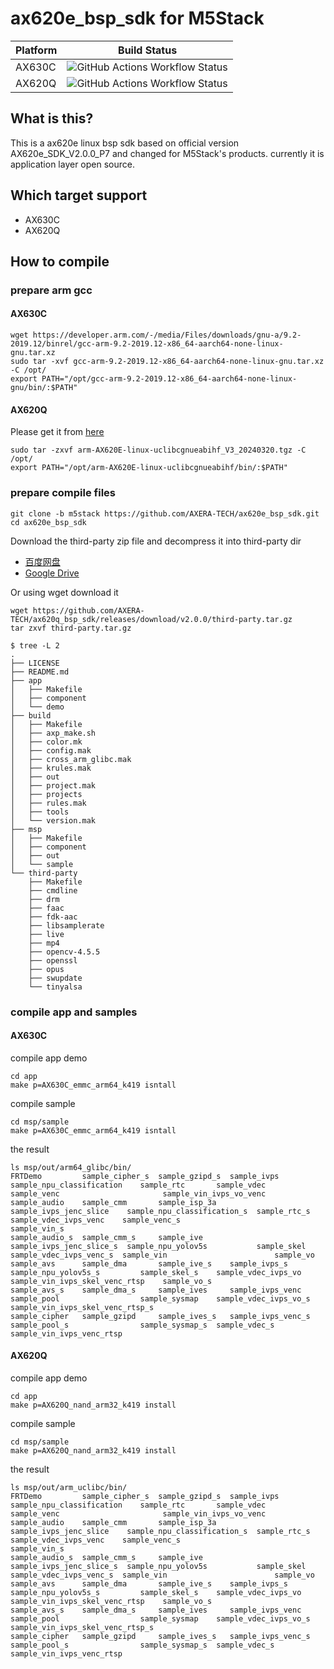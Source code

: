 # ax620e_bsp_sdk for M5Stack

| Platform | Build Status |
| -------- | ------------ |
| AX630C   | ![GitHub Actions Workflow Status](https://img.shields.io/github/actions/workflow/status/AXERA-TECH/ax620e_bsp_sdk/build_arm64_glibc.yml?branch=m5stack)|
| AX620Q   | ![GitHub Actions Workflow Status](https://img.shields.io/github/actions/workflow/status/AXERA-TECH/ax620e_bsp_sdk/build_arm_uclibc.yml?branch=m5stack)|

## What is this?

This is a ax620e linux bsp sdk based on official version AX620e_SDK_V2.0.0_P7 and changed for M5Stack's products. currently it is application layer open source.

## Which target support

- AX630C
- AX620Q

## How to compile

### prepare arm gcc

#### AX630C


```
wget https://developer.arm.com/-/media/Files/downloads/gnu-a/9.2-2019.12/binrel/gcc-arm-9.2-2019.12-x86_64-aarch64-none-linux-gnu.tar.xz
sudo tar -xvf gcc-arm-9.2-2019.12-x86_64-aarch64-none-linux-gnu.tar.xz -C /opt/
export PATH="/opt/gcc-arm-9.2-2019.12-x86_64-aarch64-none-linux-gnu/bin/:$PATH"
````

#### AX620Q

Please get it from [here](https://github.com/AXERA-TECH/ax620q_bsp_sdk/releases/download/v2.0.0/arm-AX620E-linux-uclibcgnueabihf_V3_20240320.tgz)

```
sudo tar -zxvf arm-AX620E-linux-uclibcgnueabihf_V3_20240320.tgz -C /opt/
export PATH="/opt/arm-AX620E-linux-uclibcgnueabihf/bin/:$PATH"
```

### prepare compile files

```
git clone -b m5stack https://github.com/AXERA-TECH/ax620e_bsp_sdk.git
cd ax620e_bsp_sdk
```

Download the third-party zip file and decompress it into third-party dir

- [百度网盘](https://pan.baidu.com/s/1BPvwQ3a93f5BRh3kdVUjWQ?pwd=g6nu)
- [Google Drive](https://drive.google.com/drive/folders/1JkZQlCtPz2U3W0mvBwwryHXW_Uo79stI?usp=sharing)

Or using wget download it
```
wget https://github.com/AXERA-TECH/ax620q_bsp_sdk/releases/download/v2.0.0/third-party.tar.gz
tar zxvf third-party.tar.gz
```

```
$ tree -L 2
.
├── LICENSE
├── README.md
├── app
│   ├── Makefile
│   ├── component
│   └── demo
├── build
│   ├── Makefile
│   ├── axp_make.sh
│   ├── color.mk
│   ├── config.mak
│   ├── cross_arm_glibc.mak
│   ├── krules.mak
│   ├── out
│   ├── project.mak
│   ├── projects
│   ├── rules.mak
│   ├── tools
│   └── version.mak
├── msp
│   ├── Makefile
│   ├── component
│   ├── out
│   └── sample
└── third-party
    ├── Makefile
    ├── cmdline
    ├── drm
    ├── faac
    ├── fdk-aac
    ├── libsamplerate
    ├── live
    ├── mp4
    ├── opencv-4.5.5
    ├── openssl
    ├── opus
    ├── swupdate
    └── tinyalsa
```

### compile app and samples

#### AX630C 

compile app demo
```
cd app
make p=AX630C_emmc_arm64_k419 isntall
```

compile sample
```
cd msp/sample
make p=AX630C_emmc_arm64_k419 isntall
```

the result 
```
ls msp/out/arm64_glibc/bin/
FRTDemo         sample_cipher_s  sample_gzipd_s  sample_ivps               sample_npu_classification    sample_rtc       sample_vdec              sample_venc                       sample_vin_ivps_vo_venc
sample_audio    sample_cmm       sample_isp_3a   sample_ivps_jenc_slice    sample_npu_classification_s  sample_rtc_s     sample_vdec_ivps_venc    sample_venc_s                     sample_vin_s
sample_audio_s  sample_cmm_s     sample_ive      sample_ivps_jenc_slice_s  sample_npu_yolov5s           sample_skel      sample_vdec_ivps_venc_s  sample_vin                        sample_vo
sample_avs      sample_dma       sample_ive_s    sample_ivps_s             sample_npu_yolov5s_s         sample_skel_s    sample_vdec_ivps_vo      sample_vin_ivps_skel_venc_rtsp    sample_vo_s
sample_avs_s    sample_dma_s     sample_ives     sample_ivps_venc          sample_pool                  sample_sysmap    sample_vdec_ivps_vo_s    sample_vin_ivps_skel_venc_rtsp_s
sample_cipher   sample_gzipd     sample_ives_s   sample_ivps_venc_s        sample_pool_s                sample_sysmap_s  sample_vdec_s            sample_vin_ivps_venc_rtsp
```

#### AX620Q

compile app demo
```
cd app
make p=AX620Q_nand_arm32_k419 install
```

compile sample
```
cd msp/sample
make p=AX620Q_nand_arm32_k419 install
```

the result 
```
ls msp/out/arm_uclibc/bin/
FRTDemo         sample_cipher_s  sample_gzipd_s  sample_ivps               sample_npu_classification    sample_rtc       sample_vdec              sample_venc                       sample_vin_ivps_vo_venc
sample_audio    sample_cmm       sample_isp_3a   sample_ivps_jenc_slice    sample_npu_classification_s  sample_rtc_s     sample_vdec_ivps_venc    sample_venc_s                     sample_vin_s
sample_audio_s  sample_cmm_s     sample_ive      sample_ivps_jenc_slice_s  sample_npu_yolov5s           sample_skel      sample_vdec_ivps_venc_s  sample_vin                        sample_vo
sample_avs      sample_dma       sample_ive_s    sample_ivps_s             sample_npu_yolov5s_s         sample_skel_s    sample_vdec_ivps_vo      sample_vin_ivps_skel_venc_rtsp    sample_vo_s
sample_avs_s    sample_dma_s     sample_ives     sample_ivps_venc          sample_pool                  sample_sysmap    sample_vdec_ivps_vo_s    sample_vin_ivps_skel_venc_rtsp_s
sample_cipher   sample_gzipd     sample_ives_s   sample_ivps_venc_s        sample_pool_s                sample_sysmap_s  sample_vdec_s            sample_vin_ivps_venc_rtsp
```